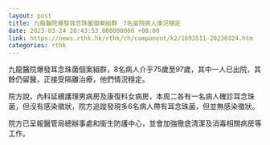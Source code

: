 ```yaml
---
layout: post
title: 九龍醫院爆發耳念珠菌個案組群　7名留院病人情況穩定
date: 2023-03-24 20:43:53.000000000 +08:00
link: https://news.rthk.hk/rthk/ch/component/k2/1693511-20230324.htm
categories: rthk
---
```


九龍醫院爆發耳念珠菌個案組群，8名病人介乎75歲至97歲，其中一人已出院，其餘仍留醫，正接受隔離治療，他們情況穩定。

院方說，內科延續護理男病房及康復科女病房，本周二各有一名病人確診耳念珠菌，但沒有感染徵狀，院方追蹤發現多6名病人帶有耳念珠菌，但並無感染徵狀。

院方已呈報醫管局總辦事處和衞生防護中心，並會加強徹底清潔及消毒相關病房等工作。
